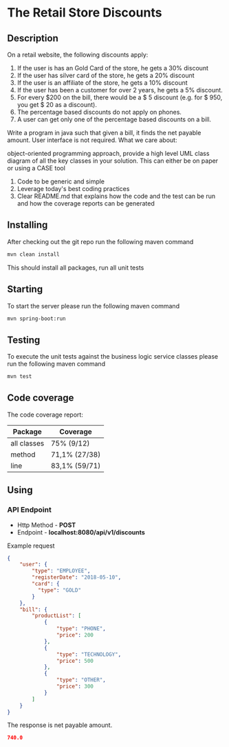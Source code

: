 # The Retail Store Discounts

## Description

On a retail website, the following discounts apply:
1. If the user is has an Gold Card of the store, he gets a 30% discount
2. If the user has silver card of the store, he gets a 20% discount
3. If the user is an affiliate of the store, he gets a 10% discount
4. If the user has been a customer for over 2 years, he gets a 5% discount.
5. For every $200 on the bill, there would be a $ 5 discount (e.g. for $ 950, you get $ 20
   as a discount).
6. The percentage based discounts do not apply on phones.
7. A user can get only one of the percentage based discounts on a bill.

Write a program in java such that given a bill, it finds the net payable amount. User interface is not required. What we care about:

object-oriented programming approach, provide a high level UML class diagram of all the key classes in your solution. This can either be on paper or using a CASE tool
1. Code to be generic and simple
2. Leverage today's best coding practices
3. Clear README.md that explains how the code and the test can be run and how the
   coverage reports can be generated


## Installing

After checking out the git repo run the following maven command

```bash
mvn clean install
```

This should install all packages, run all unit tests

## Starting

To start the server please run the following maven command

```bash
mvn spring-boot:run
```


## Testing

To execute the unit tests against the business logic service classes please run the following maven command

```bash
mvn test
```

## Code coverage

The code coverage report:


| Package     | Coverage      |
|-------------|---------------|
| all classes | 75% (9/12)    |
| method      | 71,1% (27/38) |
| line        | 83,1% (59/71) | 


## Using

### API Endpoint

* Http Method - **POST**
* Endpoint - **localhost:8080/api/v1/discounts**

Example request

```json
{
    "user": {
        "type": "EMPLOYEE",
        "registerDate": "2018-05-10",
        "card": {
          "type": "GOLD"
        }
    },
    "bill": {
        "productList": [
            {
                "type": "PHONE",
                "price": 200
            },
            {
                "type": "TECHNOLOGY",
                "price": 500
            },
            {
                "type": "OTHER",
                "price": 300
            }
        ]
    }
}

```

The response is net payable amount.

```json
740.0
```
